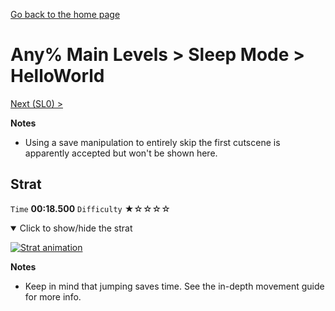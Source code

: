 [Go back to the home page](https://github.com/Doublevil/scbspeedrun)

# Any% Main Levels > Sleep Mode > HelloWorld

[Next (SL0) >](https://github.com/Doublevil/scbspeedrun/blob/main/levels/any_ml/sl/SL0.md)

**Notes**
- Using a save manipulation to entirely skip the first cutscene is apparently accepted but won't be shown here.

## Strat

`Time` **00:18.500** `Difficulty` ★☆☆☆☆
<details open>
  <summary>Click to show/hide the strat</summary>

  [![Strat animation](https://github.com/Doublevil/scbspeedrun/blob/main/media/levels/sl/HelloWorld_Strat.webp)](https://github.com/Doublevil/scbspeedrun/blob/main/media/levels/sl/HelloWorld_Strat.mp4?raw=true)

  **Notes**
  - Keep in mind that jumping saves time. See the in-depth movement guide for more info.
</details>
